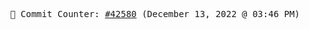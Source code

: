 <p align="center">
    <samp>
        📮 Commit Counter: <a href="https://github.com/Javascript-void0/Javascript-void0/commits/main">#42580</a> (December 13, 2022 @ 03:46 PM)
    </samp>
</p>